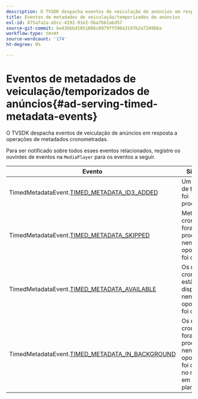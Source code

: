 ```yaml
---
description: O TVSDK despacha eventos de veiculação de anúncios em resposta a operações de metadados cronometradas.
title: Eventos de metadados de veiculação/temporizados de anúncios
exl-id: 875afa2a-a5cc-4192-91e2-5ba7b61abd57
source-git-commit: be43bbbd1051886c8979ff590a3197b2a7249b6a
workflow-type: tm+mt
source-wordcount: '174'
ht-degree: 0%

---
```


# Eventos de metadados de veiculação/temporizados de anúncios{#ad-serving-timed-metadata-events}

O TVSDK despacha eventos de veiculação de anúncios em resposta a operações de metadados cronometradas.

Para ser notificado sobre todos esses eventos relacionados, registre os ouvintes de eventos na `MediaPlayer` para os eventos a seguir.

| Evento | Significado |
|---|---|
| TimedMetadataEvent.[TIMED_METADATA_ID3_ADDED](https://help.adobe.com/en_US/primetime/api/psdk/asdoc-dhls_1.4/com/adobe/mediacore/events/TimedMetadataEvent.html#TIMED_METADATA_ID3_ADDED) | Um metadado de tempo ID3 foi processado. |
| TimedMetadataEvent.[TIMED_METADATA_SKIPPED](https://help.adobe.com/en_US/primetime/api/psdk/asdoc-dhls_1.4/com/adobe/mediacore/events/TimedMetadataEvent.html#TIMED_METADATA_SKIPPED) | Metadados cronometrados foram processados e nenhuma oportunidade foi detectada. |
| TimedMetadataEvent.[TIMED_METADATA_AVAILABLE](https://help.adobe.com/en_US/primetime/api/psdk/asdoc-dhls_2.3/com/adobe/tvsdk/mediacore/events/TimedMetadataEvent.html#TIMED_METADATA_AVAILABLE) | Os metadados cronometrados estão disponíveis e nenhuma oportunidade foi detectada. |
| TimedMetadataEvent.[TIMED_METADATA_IN_BACKGROUND](https://help.stage.adobe.com/en_US/primetime/api/psdk/asdoc-dhls_2.3/com/adobe/tvsdk/mediacore/events/TimedMetadataEvent.html#TIMED_METADATA_IN_BACKGROUND) | Os metadados cronometrados foram processados e nenhuma oportunidade foi detectada no manifesto em segundo plano. |
